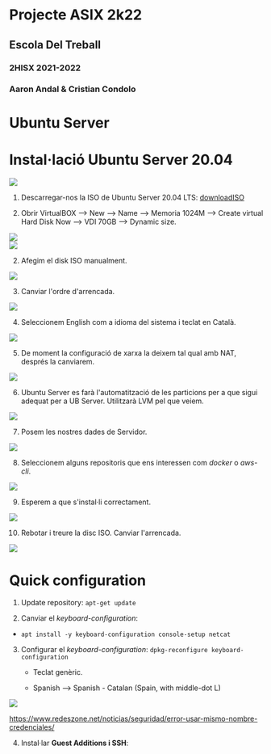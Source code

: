 # __Projecte ASIX 2k22__
## __Escola Del Treball__
### __2HISX 2021-2022__
### __Aaron Andal & Cristian Condolo__

# Ubuntu Server

# Instal·lació Ubuntu Server 20.04

<div style="align: center; width: 50%">
    <img src="https://www.gizchina.com/wp-content/uploads/images/2020/04/Canonical-Officially-Released-Final-Ubuntu-20.04-LTS-Focal-Fossa.jpg" />
</div>

1. Descarregar-nos la ISO de Ubuntu Server 20.04 LTS: [downloadISO](https://releases.ubuntu.com/20.04/)

1. Obrir VirtualBOX --> New --> Name --> Memoria 1024M --> Create virtual Hard Disk Now --> VDI 70GB    --> Dynamic size.

<div style="align: center; width: 100%">
    <img src="./Photos/Ub1.png" />
</div>

<div style="align: center; width: 100%">
    <img src="./Photos/Ub3.png" />
</div>

2. Afegim el disk ISO manualment.

<div style="align: center; width: 100%">
    <img src="./Photos/Ub4.png" />
</div>

3. Canviar l'ordre d'arrencada.

<div style="align: center; width: 100%">
    <img src="./Photos/Ub5.png" />
</div>

4. Seleccionem English com a idioma del sistema i teclat en Català.

<div style="align: center; width: 100%">
    <img src="./Photos/Ub8.png" />
</div>

5. De moment la configuració de xarxa la deixem tal qual amb NAT, després la canviarem.

<div style="align: center; width: 100%">
    <img src="./Photos/Ub7.png" />
</div>

6. Ubuntu Server es farà l'automatització de les particions per a que sigui adequat per a UB Server. Utilitzarà LVM pel que veiem.

<div style="align: center; width: 100%">
    <img src="./Photos/Ub9.png" />
</div>

7. Posem les nostres dades de Servidor.

<div style="align: center; width: 100%">
    <img src="./Photos/Ub10.png" />
</div>


8. Seleccionem alguns repositoris que ens interessen com _docker_ o _aws-cli_.

<div style="align: center; width: 100%">
    <img src="./Photos/Ub11.png" />
</div>

9. Esperem a que s'instal·li correctament.

<div style="align: center; width: 100%">
    <img src="./Photos/Ub12.png" />
</div>

10. Rebotar i treure la disc ISO. Canviar l'arrencada.

<div style="align: center; width: 100%">
    <img src="./Photos/Ub13.png" />
</div>

# Quick configuration

1. Update repository: `apt-get update`

2. Canviar el _keyboard-configuration_: 

* `apt install -y keyboard-configuration console-setup netcat`

3. Configurar el _keyboard-configuration_: `dpkg-reconfigure keyboard-configuration`

    + Teclat genèric.

    + Spanish --> Spanish - Catalan (Spain, with middle-dot L)

<div style="align: center; width: 100%">
    <img src="./Photos/Ub14.png" />
</div>

https://www.redeszone.net/noticias/seguridad/error-usar-mismo-nombre-credenciales/

4. Instal·lar __Guest Additions i SSH__: